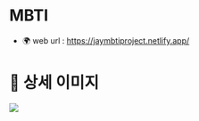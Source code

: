 # MBTI

- 🌍 web url : https://jaymbtiproject.netlify.app/

# 🔎 상세 이미지
![](https://user-images.githubusercontent.com/93428247/222995869-187bd3ed-08e3-48cc-8ebc-6325e3131428.png)
